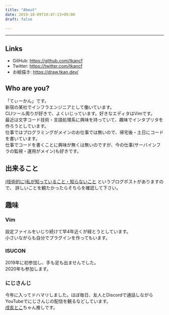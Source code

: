 ```yaml
---
title: "About"
date: 2019-10-09T19:47:13+09:00
draft: false

---
```


------------------------------

## Links

- GitHub: https://github.com/tkancf
- Twitter: https://twitter.com/tkancf
- お絵描き: https://draw.tkan.dev/

## Who are you?

「てぃーかん」です。  
新宿の某社でインフラエンジニアとして働いています。  
CLIツール周りが好きで、よくいじっています。好きなエディタはVimです。  
最近は文字コード技術・言語処理系に興味を持っていて、趣味でインタプリタを作ろうとしています。  
仕事ではプログラミングがメインのお仕事では無いので、帰宅後・土日にコードを書いています。  
仕事でコードを書くことに興味が無くは無いのですが、今の仕事(サーバインフラの監視・運用がメイン)も好きです。

## 出来ること

[(技術的に)私が知っていること・知らないこと](/posts/what_i_know_and_dont_know/) というブログポストがありますので、
詳しいことを観たかったらそちらを確認して下さい。  

## 趣味

### Vim

設定ファイルをいじり続けて早4年近くが経とうとしています。  
小さいながらも自分でプラグインを作ってもいます。

### ISUCON

2019年に初参加し、手も足も出ませんでした。  
2020年も参加します。

### にじさんじ

今年に入ってドハマリしました。ほぼ毎日、友人とDiscordで通話しながらYouTubeでにじさんじの配信を観るなどしています。  
[戌亥とこ](https://www.youtube.com/channel/UCXRlIK3Cw_TJIQC5kSJJQMg)ちゃん推しです。

